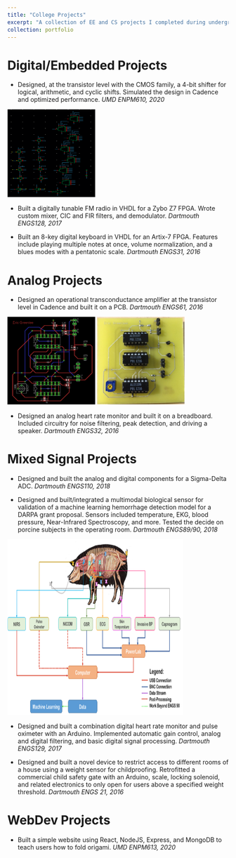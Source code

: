 ```yaml
---
title: "College Projects"
excerpt: "A collection of EE and CS projects I completed during undergrad and grad school<br/><img src='/images/DartmouthLogo.png'> <img src='/images/UMDLogo.png'>"
collection: portfolio
---
```



Digital/Embedded Projects
=====
* Designed, at the transistor level with the CMOS family, a 4-bit shifter for logical, arithmetic, and cyclic shifts. Simulated the design in Cadence and optimized performance. *UMD ENPM610, 2020*

<img src='/images/UMDShifter.png' height='200' width='200'>

* Built a digitally tunable FM radio in VHDL for a Zybo Z7 FPGA. Wrote custom mixer, CIC and FIR filters, and demodulator. *Dartmouth ENGS128, 2017*

* Built an 8-key digital keyboard in VHDL for an Artix-7 FPGA. Features include playing multiple notes at once, volume normalization, and a blues modes with a pentatonic scale. *Dartmouth ENGS31, 2016*

Analog Projects
=====
* Designed an operational transconductance amplifier at the transistor level in Cadence and built it on a PCB. *Dartmouth ENGS61, 2016*

<img src='/images/ThayerAmpSchematic.png' height='200' width='200'> <img src='/images/ThayerAmp.png' height='200' width='200'> 

* Designed an analog heart rate monitor and built it on a breadboard. Included circuitry for noise filtering, peak detection, and driving a speaker.  *Dartmouth ENGS32, 2016*

Mixed Signal Projects
=====
* Designed and built the analog and digital components for a Sigma-Delta ADC. *Dartmouth ENGS110, 2018*

* Designed and built/integrated a multimodal biological sensor for validation of a machine learning hemorrhage detection model for a DARPA grant proposal. Sensors included temperature, EKG, blood pressure, Near-Infrared Spectroscopy, and more. Tested the decide on porcine subjects in the operating room. *Dartmouth ENGS89/90, 2018*

<img src='/images/ThayerPig.png' height='400' width='400'> 

* Designed and built a combination digital heart rate monitor and pulse oximeter with an Arduino. Implemented automatic gain control, analog and digital filtering, and basic digital signal processing. *Dartmouth ENGS129, 2017*

* Designed and built a novel device to restrict access to different rooms of a house using a weight sensor for childproofing. Retrofitted a commercial child safety gate with an Arduino, scale, locking solenoid, and related electronics to only open for users above a specified weight threshold. *Dartmouth ENGS 21, 2016*

WebDev Projects
=====
* Built a simple website using React, NodeJS, Express, and MongoDB to teach users how to fold origami. *UMD ENPM613, 2020* 




